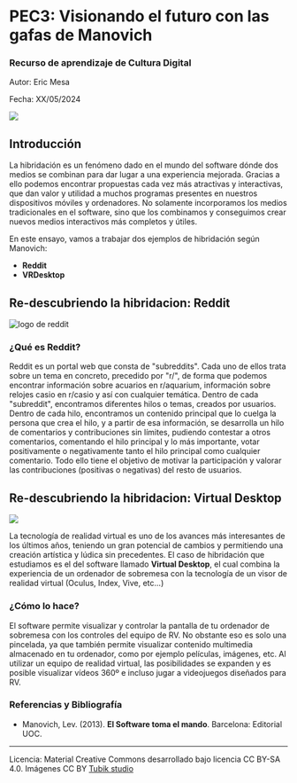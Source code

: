 # PEC3: Visionando el futuro con las gafas de Manovich 

### Recurso de aprendizaje de Cultura Digital 


Autor: Eric Mesa


Fecha: XX/05/2024

<img src="https://upload.wikimedia.org/wikipedia/commons/thumb/0/07/Social_networking_services.jpg/800px-Social_networking_services.jpg?20140512202701"></img>



## Introducción


La hibridación es un fenómeno dado en el mundo del software dónde dos medios se combinan para dar lugar a una experiencia mejorada. Gracias a ello podemos encontrar propuestas cada vez más atractivas y interactivas, que dan valor y utilidad a muchos programas presentes en nuestros dispositivos móviles y ordenadores. No solamente incorporamos los medios tradicionales en el software, sino que los combinamos y conseguimos crear nuevos medios interactivos más completos y útiles.

En este ensayo, vamos a trabajar dos ejemplos de hibridación según Manovich:
<ul>
  <li><b>Reddit</b></li>
  <li><b>VRDesktop</b></li>
</ul>



## Re-descubriendo la hibridacion: Reddit

<img src="https://upload.wikimedia.org/wikipedia/commons/b/b5/Reddit_logo.png" alt="logo de reddit"></img>

### ¿Qué es Reddit?

Reddit es un portal web que consta de "subreddits". Cada uno de ellos trata sobre un tema en concreto, precedido por "r/", de forma que podemos encontrar información sobre acuarios en r/aquarium, información sobre relojes casio en r/casio y así con cualquier temática. Dentro de cada "subreddit", encontramos diferentes hilos o temas, creados por usuarios. Dentro de cada hilo, encontramos un contenido principal que lo cuelga la persona que crea el hilo, y a partir de esa información, se desarrolla un hilo de comentarios y contribuciones sin límites, pudiendo contestar a otros comentarios, comentando el hilo principal y lo más importante, votar positivamente o negativamente tanto el hilo principal como cualquier comentario. Todo ello tiene el objetivo de motivar la participación y valorar las contribuciones (positivas o negativas) del resto de usuarios.



## Re-descubriendo la hibridacion: Virtual Desktop

<img src="https://cdn.cloudflare.steamstatic.com/steam/apps/382110/capsule_616x353.jpg?t=1698249040"></img>

La tecnología de realidad virtual es uno de los avances más interesantes de los últimos años, teniendo un gran potencial de cambios y permitiendo una creación artística y lúdica sin precedentes. El caso de hibridación que estudiamos es el del software llamado <b>Virtual Desktop</b>, el cual combina la experiencia de un ordenador de sobremesa con la tecnología de un visor de realidad virtual (Oculus, Index, Vive, etc...)

### ¿Cómo lo hace?

El software permite visualizar y controlar la pantalla de tu ordenador de sobremesa con los controles del equipo de RV. No obstante eso es solo una pincelada, ya que también permite visualizar contenido multimedia almacenado en tu ordenador, como por ejemplo películas, imágenes, etc. Al utilizar un equipo de realidad virtual, las posibilidades se expanden y es posible visualizar vídeos 360º e incluso jugar a videojuegos diseñados para RV.


### Referencias y Bibliografía

* Manovich, Lev. (2013). **El Software toma el mando**. Barcelona: Editorial UOC. 


----

Licencia: Material Creative Commons desarrollado bajo licencia CC BY-SA 4.0. Imágenes CC BY [Tubik studio](https://blog.tubikstudio.com/how-to-create-original-flat-illustrations-designers-tips/) 
